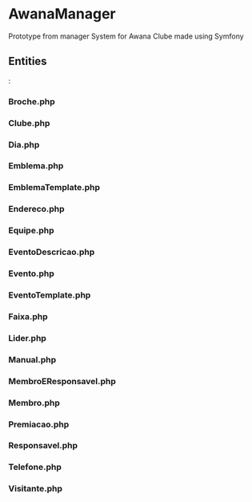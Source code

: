 # AwanaManager
Prototype from manager System for Awana Clube made using Symfony

## Entities
:    
  
### Broche.php  
  
### Clube.php  
  
### Dia.php  
  
### Emblema.php  
  
### EmblemaTemplate.php  
  
### Endereco.php  
  
### Equipe.php  
  
### EventoDescricao.php  
  
### Evento.php  
  
### EventoTemplate.php  
  
### Faixa.php  
  
### Lider.php  
  
### Manual.php  
  
### MembroEResponsavel.php  
  
### Membro.php  
  
### Premiacao.php  
  
### Responsavel.php  
  
### Telefone.php  
  
### Visitante.php  
